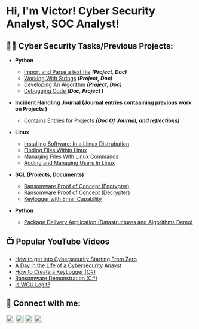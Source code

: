 <h1>Hi, I'm Victor! 
 Cyber Security Analyst, SOC Analyst!

<h2>👨‍💻 Cyber Security Tasks/Previous Projects:</h2>

- <b>Python </b>
  - [Import and Parse a text file](https://docs.google.com/document/d/1GbcOdRDQDUT43JO1tXCY72KOahlMSBSb7IKwjz83-Xg/edit?usp=sharing) <b><i>(Project, Doc)</b></i>
  - [Working With Strings](https://docs.google.com/document/d/1-K9BVPoqArhdsoDw71E6Q1cWYOwSDmecLoGdP0xRlgE/edit?usp=sharing) <b><i>(Project, Doc)</b></i>
  - [Developing An Algorithm](https://docs.google.com/document/d/1w4TdpRh6_dxhUYygFmED0P1b_vYXo6qELmo2OOSHXbw/edit?usp=sharing) <b><i>(Project, Doc)</b></i>
   - [Debugging Code ](https://docs.google.com/document/d/1rt48i3PxhzbASu0DpGMDih-oBKZFVwhlCNGMUKYP_oI/edit?usp=sharing) <b><i>(Doc, Project )</b></i>

- <b>Incident Handling Journal (Journal entries contaaining previous work on Projects )</b>
  - [Contains Entries for Projects](https://docs.google.com/document/d/1_dXcE22N3INZuHSyFVI92RxnVBTwAdeRs2Z90UK2Kw0/edit?usp=sharing&resourcekey=0-54DKz2PlUS8UoKq4trnleA) <b><i>(Doc Of Journal, and reflections)</b></i>
- <b>Linux</b>
  - [Installing Software: In a Liinux Distrubution](https://docs.google.com/document/d/1WQEf4FGmFkMW-iJfW3D4dbkV3qPrux-BvdgFmKweDuE/edit?usp=sharing)
  - [Finding Files Within Linux](https://docs.google.com/document/d/1wGS11bJ_h3DV7z_I7gwz5LoUZhsnL_FdYNwcBAvCTU8/edit?usp=sharing)
  - [Managing Files With Linux Commands ](https://docs.google.com/document/d/1TrniKP_eB7TJp7lhxxKqvHke2z325D8fNcSlOvo4xKk/edit?usp=sharing)
  - [Adding and Managing Users In Linux](https://docs.google.com/document/d/10_VhTu3FRx-mCMqjz5ZKWzsGuHVe2_P9AzBoU6sv8eY/edit?usp=sharing)
- <b> SQL (Projects, Documents)</b>
  - [Ransomware Proof of Concept (Encrypter)](https://github.com/joshmadakor1/EncrypterPOC)
  - [Ransomware Proof of Concept (Decrypter)](https://github.com/joshmadakor1/DecrypterPOC)
  - [Keylogger with Email Capability](https://github.com/joshmadakor1/Key-Logger-With-Email)
- <b>Python</b>
  - [Package Delivery Application (Datastructures and Algorithms Demo)](https://github.com/joshmadakor1/Package-Delivery-Pathfinding-Algorithm)

<h2>📺 Popular YouTube Videos</h2>

- [How to get into Cybersecurity Starting From Zero](https://www.youtube.com/watch?v=a83ASGn_V_s)
- [A Day in the Life of a Cybersecurity Anayst](https://www.youtube.com/watch?v=uHy3oM7NnoU)
- [How to Create a KeyLogger (C#)](https://www.youtube.com/watch?v=N-L9hklSlNk)
- [Ransomware Demonstration (C#)](https://www.youtube.com/watch?v=OfvdQeh79s0)
- [Is WGU Legit?](https://www.youtube.com/watch?v=E2MwRWxDBkA)

<h2> 🤳 Connect with me:</h2>

[<img align="left" alt="JoshMadakor | YouTube" width="22px" src="https://cdn.jsdelivr.net/npm/simple-icons@v3/icons/youtube.svg" />][youtube]
[<img align="left" alt="JoshMadakor | Twitter" width="22px" src="https://cdn.jsdelivr.net/npm/simple-icons@v3/icons/twitter.svg" />][twitter]
[<img align="left" alt="JoshMadakor | LinkedIn" width="22px" src="https://cdn.jsdelivr.net/npm/simple-icons@v3/icons/linkedin.svg" />][linkedin]
[<img align="left" alt="JoshMadakor | Instagram" width="22px" src="https://cdn.jsdelivr.net/npm/simple-icons@v3/icons/instagram.svg" />][instagram]

[twitter]: https://twitter.com/joshmadakor
[youtube]: https://www.youtube.com/c/joshmadakor
[instagram]: https://www.instagram.com/joshmadakor/
[linkedin]: https://linkedin.com/in/joshmadakor

<!--
**joshmadakor1/joshmadakor1** is a ✨ _special_ ✨ repository because its `README.md` (this file) appears on your GitHub profile.

Here are some ideas to get you started:

- 🔭 I’m currently working on ...
- 🌱 I’m currently learning ...
- 👯 I’m looking to collaborate on ...
- 🤔 I’m looking for help with ...
- 💬 Ask me about ...
- 📫 How to reach me: ...
- 😄 Pronouns: ...
- ⚡ Fun fact: ...
-->
